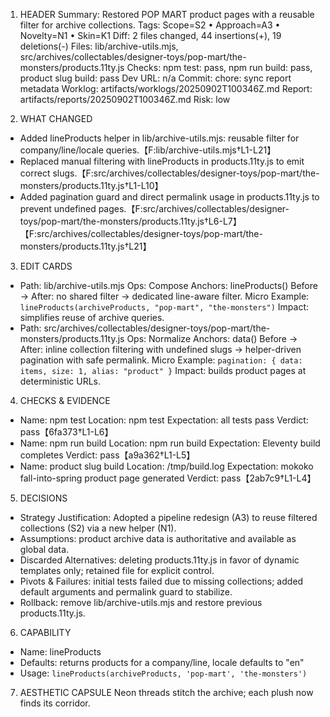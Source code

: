 1) HEADER
Summary: Restored POP MART product pages with a reusable filter for archive collections.
Tags: Scope=S2 • Approach=A3 • Novelty=N1 • Skin=K1
Diff: 2 files changed, 44 insertions(+), 19 deletions(-)
Files: lib/archive-utils.mjs, src/archives/collectables/designer-toys/pop-mart/the-monsters/products.11ty.js
Checks: npm test: pass, npm run build: pass, product slug build: pass
Dev URL: n/a
Commit: chore: sync report metadata
Worklog: artifacts/worklogs/20250902T100346Z.md
Report: artifacts/reports/20250902T100346Z.md
Risk: low

2) WHAT CHANGED
- Added lineProducts helper in lib/archive-utils.mjs: reusable filter for company/line/locale queries.【F:lib/archive-utils.mjs†L1-L21】
- Replaced manual filtering with lineProducts in products.11ty.js to emit correct slugs.【F:src/archives/collectables/designer-toys/pop-mart/the-monsters/products.11ty.js†L1-L10】
- Added pagination guard and direct permalink usage in products.11ty.js to prevent undefined pages.【F:src/archives/collectables/designer-toys/pop-mart/the-monsters/products.11ty.js†L6-L7】【F:src/archives/collectables/designer-toys/pop-mart/the-monsters/products.11ty.js†L21】

3) EDIT CARDS
- Path: lib/archive-utils.mjs
  Ops: Compose
  Anchors: lineProducts()
  Before → After: no shared filter → dedicated line-aware filter.
  Micro Example: `lineProducts(archiveProducts, "pop-mart", "the-monsters")`
  Impact: simplifies reuse of archive queries.
- Path: src/archives/collectables/designer-toys/pop-mart/the-monsters/products.11ty.js
  Ops: Normalize
  Anchors: data()
  Before → After: inline collection filtering with undefined slugs → helper-driven pagination with safe permalink.
  Micro Example: `pagination: { data: items, size: 1, alias: "product" }`
  Impact: builds product pages at deterministic URLs.

4) CHECKS & EVIDENCE
- Name: npm test
  Location: npm test
  Expectation: all tests pass
  Verdict: pass【6fa373†L1-L6】
- Name: npm run build
  Location: npm run build
  Expectation: Eleventy build completes
  Verdict: pass【a9a362†L1-L5】
- Name: product slug build
  Location: /tmp/build.log
  Expectation: mokoko fall-into-spring product page generated
  Verdict: pass【2ab7c9†L1-L4】

5) DECISIONS
- Strategy Justification: Adopted a pipeline redesign (A3) to reuse filtered collections (S2) via a new helper (N1).
- Assumptions: product archive data is authoritative and available as global data.
- Discarded Alternatives: deleting products.11ty.js in favor of dynamic templates only; retained file for explicit control.
- Pivots & Failures: initial tests failed due to missing collections; added default arguments and permalink guard to stabilize.
- Rollback: remove lib/archive-utils.mjs and restore previous products.11ty.js.

6) CAPABILITY
- Name: lineProducts
- Defaults: returns products for a company/line, locale defaults to "en"
- Usage: `lineProducts(archiveProducts, 'pop-mart', 'the-monsters')`

7) AESTHETIC CAPSULE
Neon threads stitch the archive; each plush now finds its corridor.

